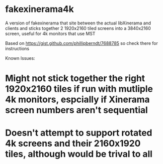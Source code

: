 fakexinerama4k
==============

A version of fakexinerama that site between the actual libXinerama and clients and sticks together 2 1920x2160 tiled screens into a 3840x2160 screen, useful for 4k monitors that use MST

Based on https://gist.github.com/phillipberndt/7688785 so check there for instructions

Known Issues:
# Might not stick together the right 1920x2160 tiles if run with mutliple 4k monitors, espcially  if Xinerama screen numbers aren't sequential
# Doesn't attempt to support rotated 4k screens and their 2160x1920 tiles, although would be trival to all
